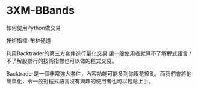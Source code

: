 # 3XM-BBands
如何使用Python做交易

技術指標-布林通道

利用Backtrader的第三方套件進行量化交易 讓一般使用者就算不了解程式語言 / 不了解股票行的技術指標也可以做的程式交易。

Backtrader是一個非常強大套件，內容功能可能多到你眼花撩亂，而我們會將他簡單化，令一般對程式語言沒有興趣的使用者也可以輕鬆上手。
